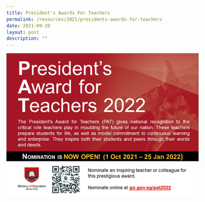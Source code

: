 ```yaml
---
title: President's Awards For Teachers
permalink: /resources/2021/presidents-awards-for-teachers
date: 2021-09-28
layout: post
description: ""
---
```


<a href = "https://form.gov.sg/#!/614077bfb67542001334ca5d" target = "_self"> 
          <img src="/images/pat22.jpeg"></a>
